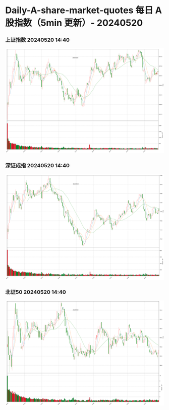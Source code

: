 
# Daily-A-share-market-quotes 每日 A 股指数（5min 更新）- 20240520

### 上证指数 20240520 14:40
![](./fig/2024/5/20240520-sh000001.png)

### 深证成指 20240520 14:40
![](./fig/2024/5/20240520-sz399001.png)

### 北证50 20240520 14:40
![](./fig/2024/5/20240520-bj899050.png)
